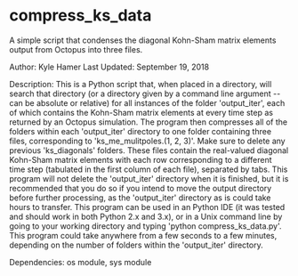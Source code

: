 # compress_ks_data
A simple script that condenses the diagonal Kohn-Sham matrix elements output from Octopus into three files.

Author: Kyle Hamer
Last Updated: September 19, 2018

Description:
This is a Python script that, when placed in a directory, will search that directory (or a directory given by a command line argument -- can be absolute or relative) for all instances of the folder 'output_iter', each of which contains the Kohn-Sham matrix elements at every time step as returned by an Octopus simulation. The program then compresses all of the folders within each 'output_iter' directory to one folder containing three files, corresponding to 'ks_me_mulitpoles.(1, 2, 3)'. Make sure to delete any previous 'ks_diagonals' folders. These files contain the real-valued diagonal Kohn-Sham matrix elements with each row corresponding to a different time step (tabulated in the first column of each file), separated by tabs. This program will not delete the 'output_iter' directory when it is finished, but it is recommended that you do so if you intend to move the output directory before further processing, as the 'output_iter' directory as is could take hours to transfer. This program can be used in an Python IDE (it was tested and should work in both Python 2.x and 3.x), or in a Unix command line by going to your working directory and typing 'python compress_ks_data.py'. This program could take anywhere from a few seconds to a few minutes, depending on the number of folders within the 'output_iter' directory.

Dependencies: os module, sys module
